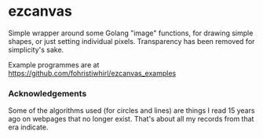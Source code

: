 # ezcanvas
Simple wrapper around some Golang "image" functions, for drawing simple shapes, or just setting individual pixels. Transparency has been removed for simplicity's sake.

Example programmes are at https://github.com/fohristiwhirl/ezcanvas_examples

### Acknowledgements

Some of the algorithms used (for circles and lines) are things I read 15 years ago on webpages that no longer exist. That's about all my records from that era indicate.
